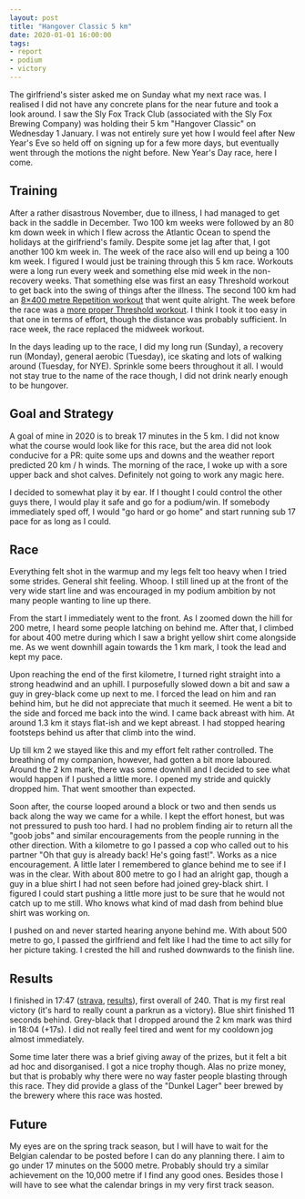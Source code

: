 ```yaml
---
layout: post
title: "Hangover Classic 5 km"
date: 2020-01-01 16:00:00
tags:
- report
- podium
- victory
---
```


The girlfriend's sister asked me on Sunday what my next race was. I realised I
did not have any concrete plans for the near future and took a look around. I
saw the Sly Fox Track Club (associated with the Sly Fox Brewing Company) was
holding their 5 km "Hangover Classic" on Wednesday 1 January. I was not
entirely sure yet how I would feel after New Year's Eve so held off on signing
up for a few more days, but eventually went through the motions the night
before. New Year's Day race, here I come.

## Training

After a rather disastrous November, due to illness, I had managed to get back
in the saddle in December. Two 100 km weeks were followed by an 80 km down week
in which I flew across the Atlantic Ocean to spend the holidays at the
girlfriend's family. Despite some jet lag after that, I got another 100 km week
in. The week of the race also will end up being a 100 km week. I figured I
would just be training through this 5 km race. Workouts were a long run every
week and something else mid week in the non-recovery weeks. That something else
was first an easy Threshold workout to get back into the swing of things after
the illness. The second 100 km had an [8×400 metre Repetition
workout][strava-8x400] that went quite alright. The week before the race was a
[more proper Threshold workout][strava-threshold]. I think I took it too easy
in that one in terms of effort, though the distance was probably sufficient. In
race week, the race replaced the midweek workout.

In the days leading up to the race, I did my long run (Sunday), a recovery run
(Monday), general aerobic (Tuesday), ice skating and lots of walking around
(Tuesday, for NYE). Sprinkle some beers throughout it all. I would not stay
true to the name of the race though, I did not drink nearly enough to be
hungover.

## Goal and Strategy

A goal of mine in 2020 is to break 17 minutes in the 5 km. I did not know what
the course would look like for this race, but the area did not look conducive
for a PR: quite some ups and downs and the weather report predicted 20 km / h
winds.  The morning of the race, I woke up with a sore upper back and shot
calves. Definitely not going to work any magic here.

I decided to somewhat play it by ear. If I thought I could control the other
guys there, I would play it safe and go for a podium/win. If somebody
immediately sped off, I would "go hard or go home" and start running sub 17
pace for as long as I could.

## Race

Everything felt shot in the warmup and my legs felt too heavy when I tried some
strides. General shit feeling. Whoop. I still lined up at the front of the very
wide start line and was encouraged in my podium ambition by not many people
wanting to line up there.

From the start I immediately went to the front. As I zoomed down the hill for
200 metre, I heard some people latching on behind me. After that, I climbed for
about 400 metre during which I saw a bright yellow shirt come alongside me. As
we went downhill again towards the 1 km mark, I took the lead and kept my pace.

Upon reaching the end of the first kilometre, I turned right straight into a
strong headwind and an uphill. I purposefully slowed down a bit and saw a guy
in grey-black come up next to me. I forced the lead on him and ran behind him,
but he did not appreciate that much it seemed. He went a bit to the side and
forced me back into the wind. I came back abreast with him. At around 1.3 km it
stays flat-ish and we kept abreast. I had stopped hearing footsteps behind us
after that climb into the wind.

Up till km 2 we stayed like this and my effort felt rather controlled. The
breathing of my companion, however, had gotten a bit more laboured. Around the
2 km mark, there was some downhill and I decided to see what would happen if I
pushed a little more. I opened my stride and quickly dropped him. That went
smoother than expected.

Soon after, the course looped around a block or two and then sends us back
along the way we came for a while. I kept the effort honest, but was not
pressured to push too hard. I had no problem finding air to return all the
"goob jobs" and similar encouragements from the people running in the other
direction. With a kilometre to go I passed a cop who called out to his partner
"Oh that guy is already back! He's going fast!". Works as a nice encouragement.
A little later I remembered to glance behind me to see if I was in the clear.
With about 800 metre to go I had an alright gap, though a guy in a blue shirt I
had not seen before had joined grey-black shirt. I figured I could start
pushing a little more just to be sure that he would not catch up to me still.
Who knows what kind of mad dash from behind blue shirt was working on.

I pushed on and never started hearing anyone behind me. With about 500 metre to
go, I passed the girlfriend and felt like I had the time to act silly for her
picture taking. I crested the hill and rushed downwards to the finish line.

## Results

I finished in 17:47 ([strava], [results]), first overall of 240. That is my
first real victory (it's hard to really count a parkrun as a victory). Blue
shirt finished 11 seconds behind. Grey-black that I dropped around the 2 km
mark was third in 18:04 (+17s). I did not really feel tired and went for my
cooldown jog almost immediately.

Some time later there was a brief giving away of the prizes, but it felt a bit
ad hoc and disorganised. I got a nice trophy though. Alas no prize money, but
that is probably why there were no way faster people blasting through this
race. They did provide a glass of the "Dunkel Lager" beer brewed by the brewery
where this race was hosted.

## Future

My eyes are on the spring track season, but I will have to wait for the Belgian
calendar to be posted before I can do any planning there. I aim to go under 17
minutes on the 5000 metre. Probably should try a similar achievement on the
10,000 metre if I find any good ones. Besides those I will have to see what the
calendar brings in my very first track season.

[strava-8x400]: https://www.strava.com/activities/2926754599
[strava-threshold]: https://www.strava.com/activities/2955773020
[results]: https://runsignup.com/Race/Results/82010/
[strava]: https://www.strava.com/activities/2973570381

